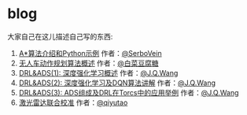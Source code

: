 # blog
大家自己在这儿描述自己写的东西:

1. [A\*算法介绍和Python示例](A_Star_Algorithm.md) 作者：[@SerboVein](https://github.com/SerboVein)
2. [无人车动作规划算法概述](无人车动作规划算法和控制技术.md) 作者：[@白菜豆腐糖](https://github.com/vvForedawn)
3. [DRL&ADS(1): 深度强化学习概述](DRL&ADS（1）) 作者：[@J.Q.Wang](https://github.com/Jin0932)
4. [DRL&ADS(2): 深度强化学习及DQN算法讲解](DRL&ADS（2）) 作者：[@J.Q.Wang](https://github.com/Jin0932)
5. [DRL&ADS(3): ADS组成及DRL在Torcs中的应用举例](DRL&ADS（3）) 作者：[@J.Q.Wang](https://github.com/Jin0932)
6. [激光雷达联合校准](lidar-camera-calibration.md) 作者：[@qiyutao](https://github.com/qiyutao)
